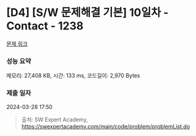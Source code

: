 # [D4] [S/W 문제해결 기본] 10일차 - Contact - 1238 

[문제 링크](https://swexpertacademy.com/main/code/problem/problemDetail.do?contestProbId=AV15B1cKAKwCFAYD) 

### 성능 요약

메모리: 27,408 KB, 시간: 133 ms, 코드길이: 2,970 Bytes

### 제출 일자

2024-03-28 17:50



> 출처: SW Expert Academy, https://swexpertacademy.com/main/code/problem/problemList.do